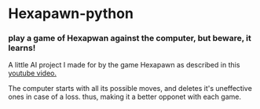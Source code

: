 # Hexapawn-python

### play a game of Hexapwan against the computer, but beware, it learns! 

A little AI project I made for by the game Hexapawn as described in this [youtube video.](https://www.youtube.com/watch?v=sw7UAZNgGg8&t=295s&ab_channel=Vsauce20)

The computer starts with all its possible moves, and deletes it's uneffective ones in case of a loss.
thus, making it a better opponet with each game. 
